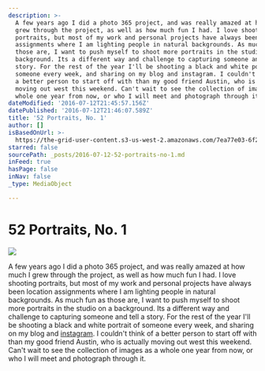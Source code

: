 ```yaml
---
description: >-
  A few years ago I did a photo 365 project, and was really amazed at how much I
  grew through the project, as well as how much fun I had. I love shooting
  portraits, but most of my work and personal projects have always been location
  assignments where I am lighting people in natural backgrounds. As much fun as
  those are, I want to push myself to shoot more portraits in the studio on a
  background. Its a different way and challenge to capturing someone and tell a
  story. For the rest of the year I'll be shooting a black and white portrait of
  someone every week, and sharing on my blog and instagram. I couldn't think of
  a better person to start off with than my good friend Austin, who is actually
  moving out west this weekend. Can't wait to see the collection of images as a
  whole one year from now, or who I will meet and photograph through it.
dateModified: '2016-07-12T21:45:57.156Z'
datePublished: '2016-07-12T21:46:07.589Z'
title: '52 Portraits, No. 1'
author: []
isBasedOnUrl: >-
  https://the-grid-user-content.s3-us-west-2.amazonaws.com/7ea77e03-6f21-47cc-9ae8-62fd445c6798.jpg
starred: false
sourcePath: _posts/2016-07-12-52-portraits-no-1.md
inFeed: true
hasPage: false
inNav: false
_type: MediaObject

---
```

# 52 Portraits, No. 1
![](https://the-grid-user-content.s3-us-west-2.amazonaws.com/7ea77e03-6f21-47cc-9ae8-62fd445c6798.jpg)

A few years ago I did a photo 365 project, and was really amazed at how much I grew through the project, as well as how much fun I had. I love shooting portraits, but most of my work and personal projects have always been location assignments where I am lighting people in natural backgrounds. As much fun as those are, I want to push myself to shoot more portraits in the studio on a background. Its a different way and challenge to capturing someone and tell a story. For the rest of the year I'll be shooting a black and white portrait of someone every week, and sharing on my blog and [instagram][0]. I couldn't think of a better person to start off with than my good friend Austin, who is actually moving out west this weekend. Can't wait to see the collection of images as a whole one year from now, or who I will meet and photograph through it.

[0]: http://instagram.com/sethlowephoto